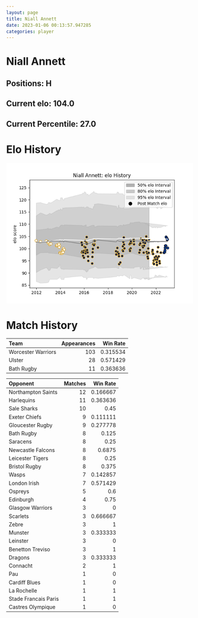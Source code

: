 ```yaml
---  
layout: page  
title: Niall Annett  
date: 2023-01-06 00:13:57.947285  
categories: player  
---
```

# Niall Annett

## Positions: H

## Current elo: 104.0

## Current Percentile: 27.0

# Elo History


![elo history](history_NiallAnnett.png)
# Match History


| Team               |   Appearances |   Win Rate |
|:-------------------|--------------:|-----------:|
| Worcester Warriors |           103 |   0.315534 |
| Ulster             |            28 |   0.571429 |
| Bath Rugby         |            11 |   0.363636 |

| Opponent             |   Matches |   Win Rate |
|:---------------------|----------:|-----------:|
| Northampton Saints   |        12 |   0.166667 |
| Harlequins           |        11 |   0.363636 |
| Sale Sharks          |        10 |   0.45     |
| Exeter Chiefs        |         9 |   0.111111 |
| Gloucester Rugby     |         9 |   0.277778 |
| Bath Rugby           |         8 |   0.125    |
| Saracens             |         8 |   0.25     |
| Newcastle Falcons    |         8 |   0.6875   |
| Leicester Tigers     |         8 |   0.25     |
| Bristol Rugby        |         8 |   0.375    |
| Wasps                |         7 |   0.142857 |
| London Irish         |         7 |   0.571429 |
| Ospreys              |         5 |   0.6      |
| Edinburgh            |         4 |   0.75     |
| Glasgow Warriors     |         3 |   0        |
| Scarlets             |         3 |   0.666667 |
| Zebre                |         3 |   1        |
| Munster              |         3 |   0.333333 |
| Leinster             |         3 |   0        |
| Benetton Treviso     |         3 |   1        |
| Dragons              |         3 |   0.333333 |
| Connacht             |         2 |   1        |
| Pau                  |         1 |   0        |
| Cardiff Blues        |         1 |   0        |
| La Rochelle          |         1 |   1        |
| Stade Francais Paris |         1 |   1        |
| Castres Olympique    |         1 |   0        |